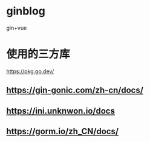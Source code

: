 # ginblog
gin+vue

# 使用的三方库
https://pkg.go.dev/

## https://gin-gonic.com/zh-cn/docs/
## https://ini.unknwon.io/docs
## https://gorm.io/zh_CN/docs/